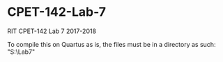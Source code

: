 # CPET-142-Lab-7
RIT CPET-142 Lab 7 2017-2018

To compile this on Quartus as is, the files must be in a directory as such: "S:\Lab7"
